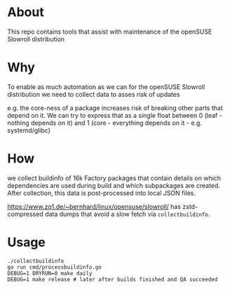 # About

This repo contains tools that assist with maintenance of the openSUSE Slowroll distribution

# Why

To enable as much automation as we can for the openSUSE Slowroll distribution
we need to collect data to asses risk of updates

e.g. the core-ness of a package increases risk of breaking other parts that depend on it.
We can try to express that as a single float between 0 (leaf - nothing depends on it) and 1 (core - everything depends on it - e.g. systemd/glibc)

# How

we collect buildinfo of 16k Factory packages that contain details on which dependencies are used during build and which subpackages are created.
After collection, this data is post-processed into local JSON files.

https://www.zq1.de/~bernhard/linux/opensuse/slowroll/ has zstd-compressed data dumps that avoid a slow fetch via `collectbuildinfo`.

# Usage

    ./collectbuildinfo
    go run cmd/processbuildinfo.go
    DEBUG=1 DRYRUN=0 make daily
    DEBUG=1 make release # later after builds finished and QA succeeded

